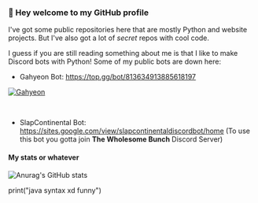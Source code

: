 ### 👋 Hey welcome to my GitHub profile

 I've got some public repositories here that are mostly Python and website projects. But I've also got a lot of *secret* repos with cool code.

I guess if you are still reading something about me is that I like to make Discord bots with Python!
Some of my public bots are down here:


   * Gahyeon Bot: https://top.gg/bot/813634913885618197
<a href="https://top.gg/bot/813634913885618197">
  <img src="https://top.gg/api/widget/813634913885618197.svg" alt="Gahyeon" />
  </a>
  
  ​​
   * SlapContinental Bot: https://sites.google.com/view/slapcontinentaldiscordbot/home (To use this bot you gotta join **The Wholesome Bunch** Discord Server)
  
  
  
  
#### My stats or whatever


![Anurag's GitHub stats](https://github-readme-stats.vercel.app/api?username=MarkoKupresanin&show_icons=true&theme=synthwave)







print("java syntax xd funny")

<!--THEMES FOR THE WIDGET THING:    dark, radical, merko, gruvbox, tokyonight, onedark, cobalt, synthwave, highcontrast, dracula -->
